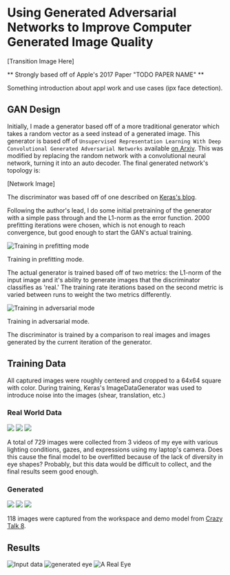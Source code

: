 # Using Generated Adversarial Networks to Improve Computer Generated Image Quality

[Transition Image Here]

** Strongly based off of Apple's 2017 Paper "TODO PAPER NAME" **

Something introduction about appl work and use cases (ipx face detection).

## GAN Design

Initially, I made a generator based off of a more traditional generator which takes a random vector as a seed instead of a generated image. This generator is based off of `Unsupervised Representation Learning With Deep Convolutional Generated Adversarial Networks` available [on Arxiv](https://arxiv.org/abs/1511.06434). This was modified by replacing the random network with a convolutional neural network, turning it into an auto decoder. The final generated network's topology is:

[Network Image]

The discriminator was based off of one described on [Keras's blog](https://blog.keras.io/building-powerful-image-classification-models-using-very-little-data.html).

Following the author's lead, I do some initial pretraining of the generator with a simple pass through and the L1-norm as the error function. 2000 prefitting iterations were chosen, which is not enough to reach convergence, but good enough to start the GAN's actual training.

![Training in prefitting mode](https://github.com/ToddBodnar/appl-eye-gan/raw/master/images/prefitting.gif)

Training in prefitting mode.

The actual generator is trained based off of two metrics: the L1-norm of the input image and it's ability to generate images that the discriminator classifies as 'real.' The training rate iterations based on the second metric is varied between runs to weight the two metrics differently.

![Training in adversarial mode](https://github.com/ToddBodnar/appl-eye-gan/raw/master/images/fitted_normal_more_passthrough_fitting.gif)

Training in adversarial mode.

The discriminator is trained by a comparison to real images and images generated by the current iteration of the generator.

## Training Data

All captured images were roughly centered and cropped to a 64x64 square with color. During training, Keras's ImageDataGenerator was used to introduce noise into the images (shear, translation, etc.)

### Real World Data

![](https://github.com/ToddBodnar/appl-eye-gan/raw/master/training_eye/eye1/scene00001.png) ![](https://github.com/ToddBodnar/appl-eye-gan/raw/master/training_eye/eye2/scene00071.png) ![](https://github.com/ToddBodnar/appl-eye-gan/raw/master/training_eye/eye3/scene00321.png)

A total of 729 images were collected from 3 videos of my eye with various lighting conditions, gazes, and expressions using my laptop's camera. Does this cause the final model to be overfitted because of the lack of diversity in eye shapes? Probably, but this data would be difficult to collect, and the final results seem good enough.

### Generated

![](https://github.com/ToddBodnar/appl-eye-gan/blob/master/training_generated/run1/scene00106.png) ![](https://github.com/ToddBodnar/appl-eye-gan/blob/master/training_generated/run1/scene00136.png) ![](https://github.com/ToddBodnar/appl-eye-gan/blob/master/training_generated/run1/scene00326.png)

118 images were captured from the workspace and demo model from [Crazy Talk 8](https://www.reallusion.com/crazytalk/download.html).

## Results

![Input data](https://github.com/ToddBodnar/appl-eye-gan/raw/master/training_generated/run1/scene00081.png) ![generated eye](https://github.com/ToddBodnar/appl-eye-gan/raw/master/images/final_adjusted_normal_more_passthrough_00011.jpg) ![A Real Eye](https://github.com/ToddBodnar/appl-eye-gan/raw/master/training_eye/eye2/scene00316.png)
